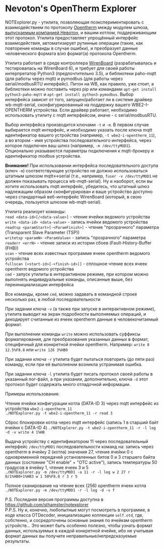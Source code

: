 Nevoton\'s OpenTherm Explorer
===

NOTExplorer.py - утилита, позволяющая поэкспериментировать с взаимодействием по протоколу [Opentherm](https://ihormelnyk.com/Content/Pages/opentherm_library/Opentherm%20Protocol%20v2-2.pdf) между модулем шлюза, [выпускаемым компанией Невотон](https://nevoton.ru/product/modul-rasshireniya-opentherm-dlya-wiren-board-6/), и вашим котлом, поддерживающим этот протокол. Утилита предоставляет упрощённый интерфейс взаимодействия, автоматизирует рутинные операции (такие, как повторение команды в случае ошибки), и преобразует данные человеческого формата в/из формат(а) протокола Opentherm.

Утилита работает в среде контроллера [WirenBoard](https://wirenboard.com) (разрабатывалась и тестировалась на WirenBoard 6), и требует для своей работы интерпретатор Python3 (предпочтительно 3.5), и библиотеки paho-mqtt (для работы через mqtt) и pymodbus (для работы через serial/modbusRTU интерфейс). Питон на WB, как правило, уже стоит, а библиотеки можно поставить через pip или командами `apt-get install python3-paho-mqtt` и `apt-get install python3-pymodbus`. Выбор интерфейса зависит от того, запущен/работает ли в системе драйвер wb-mqtt-serial, сконфигурированный на поддержку вашего WBE2-I-OPENTHERM устройства. Если драйвер работает, необходимо использовать утилиту с mqtt интерфейсом, иначе - с serial/modbusRTU.

Выбор интерфейса производится ключами `-t` и `-m`. В первом случае выбирается mqtt интерфейс, и необходимо указать после ключа mqtt идентификатор вашего устройства (например, `-t wbe2-i-opentherm_11`), а во втором - имя устройства последовательного интерфейса, через которое подключен ваш шлюз (например, `-m /dev/ttyMOD1`). Опционально указываются параметры подключения к mqtt-брокеру и идентификатор modbus устройства.

**Внимание!** При использовании интерфейса последовательного доступа (ключ `-m`) соответствующее устройство не должно использоваться штатным шлюзом mqtt<->serial (т.е., например, `fuser -v /dev/ttyMOD1` не должен показывать процесса wb-mqtt-serial). Ну и наоборот, если вы хотите использовать mqtt интерфейс, убедитесь, что штатный шлюз надлежащим образом сконфигурирован и ваше устройство доступно через стандартный веб-интерфейс WirenBoard (который, в свою очередь, пользуется шлюзом wb-mqtt-serial).

Утилита реализует команды:  
`read <data-id>[/<data-value>]` - чтение ячейки ведомого устройства   
`write <data-id> <data-value>` - запись ячейки ведомого устройства  
`readtsp <paramStart>[-<ParamFinish>]` - чтение "прозрачного" параметра (Transparent Slave Parameter (TSP))  
`writetsp <paramN> <ParamValue>` - запись "прозрачного" параметра  
`readerr <errN>` - чтение записи из истории сбоев (Fault-History-Buffer (FHB))  
`scan` - чтение всех известных программе ячеек opentherm ведомого устройства  
`fullscan [<start-id>[-<finish-id>]]` - сплошное чтение всех ячеек opentherm ведомого устройства  
`cmd` - запуск утилиты в интерактивном режиме, при котором можно выполнять индивидуальные команды, описанные выше, без переинициализации интерфейса  

Все команды, кроме `cmd`, можно задавать в командной строке несколько раз, в любой последовательности

При задании ключа `-v` (а также при запуске в интерактивном режиме), утилита выводит на экран подробности выполняемых операций, и декодирует считанные из ячеек opentherm данные в человекочитаемый формат.

При выполнении команды `write` можно использовать суффиксы форматирования, для преобразования указанных данных в формат, специфичный для конкретной ячейки opentherm. Например: `write 8 12.5%F8.8` или `write 126 3%HB0`

При задании ключа `-r` утилита будет пытаться повторить (до пяти раз) команду, если при её выполнении возникла устранимая ошибка.

При задании ключа `-l` утилита будет писать протокол своей работы в указанный лог-файл, а при указании, дополнительно, ключа `-d` этот протокол будет содержать много отладочной информации.


Примеры использования:

Чтение ячейки конфигурации котла (DATA-ID 3) через mqtt интерфейс из устройства `wbe2-i-opentherm_11`  
`./NOTExplorer.py -t wbe2-i-opentherm_11 -r read 3`

Сброс блокировки котла через mqtt интерфейс (запись 1 в старший байт ячейки с DATA-ID 4)
`./NOTExplorer.py -t wbe2-i-opentherm_11 -r -l log -d -v write 4 1%HB`

Выдача устройству с идентификатором 11 через последовательный интерфейс `/dev/ttyMOD1` последовательности команд на: запись через opentherm в ячейку 2 (котла) значения 27, чтение ячейки 0 с одновременной передачей установленных битов 0 и 3 старшего байта данных (состояние "CH enable" + "OTC active"), запись температуры 50 градусов в ячейку 1, чтение ячеек 3 и 5  
`./NOTExplorer.py -m /dev/ttyMOD1 -a 11 -r -l log w 2 27 r 0/1%HB0+1%HB3 w 1 50%F8.8 r 3 r 5`

Полное сканирование на чтение всех (256) opentherm ячеек котла
`./NOTExplorer.py -m /dev/ttyMOD1 -r -l log -d -v f`


P.S. Последняя версия программы доступна в https://github.com/sthamster/notexplorer  
P.P.S. Ну и, конечно, любопытные могут посмотреть в программе, в коде класса OTDecoder, инициализацию коллекции `self.otd`, где, собстенно, и сосредоточены основные знания по ячейкам opentherm устройств...  Это может быть особенно полезно, чтобы узнать формат данных, используемых в каждой конкретной ячейке, ибо не учитывая формат данных вы получите неправильные/непредсказуемые результаты.

